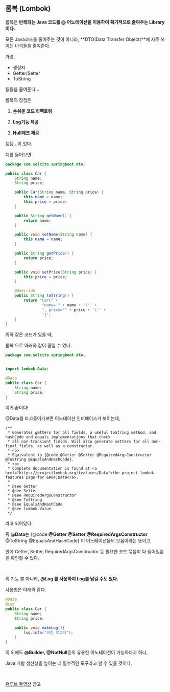 ## 롬복 (Lombok)

롬복은 **반복되는 Java 코드를 @ 어노테이션을 이용하여 획기적으로 줄여주는 Library이다.**

모든 Java코드를 줄여주는 것이 아니라, **DTO(Data Transfer Object)**에 자주 쓰이는 녀석들을 줄여준다.

가령,

- 생성자
- Getter/Setter
- ToString

등등을 줄여준다...

롬복의 장점은

1. **손쉬운 코드 리펙토링**

2. **Log기능 제공**
3. **Null체크 제공**

등등...이 있다. 

예를 들어보면

```java
package com.solcito.springboot.dto;

public class Car {
    String name;
    String price;

    public Car(String name, String price) {
        this.name = name;
        this.price = price;
    }

    public String getName() {
        return name;
    }

    public void setName(String name) {
        this.name = name;
    }

    public String getPrice() {
        return price;
    }

    public void setPrice(String price) {
        this.price = price;
    }

    @Override
    public String toString() {
        return "Car{" +
                "name='" + name + '\'' +
                ", price='" + price + '\'' +
                '}';
    }
}

```

위와 같은 코드가 있을 때,

롬복 으로 아래와 같이 줄일 수 있다.

```java
package com.solcito.springboot.dto;


import lombok.Data;

@Data
public class Car {
    String name;
    String price;
}

```

이게 끝이다!

@Data를 타고들어가보면 어노테이션 인터페이스가 보이는데,

```
/**
 * Generates getters for all fields, a useful toString method, and hashCode and equals implementations that check
 * all non-transient fields. Will also generate setters for all non-final fields, as well as a constructor.
 * <p>
 * Equivalent to {@code @Getter @Setter @RequiredArgsConstructor @ToString @EqualsAndHashCode}.
 * <p>
 * Complete documentation is found at <a href="https://projectlombok.org/features/Data">the project lombok features page for &#64;Data</a>.
 * 
 * @see Getter
 * @see Setter
 * @see RequiredArgsConstructor
 * @see ToString
 * @see EqualsAndHashCode
 * @see lombok.Value
 */
```

라고 되어있다.

즉 @**Data**는 {@code **@Getter @Setter @RequiredArgsConstructor** @ToString @EqualsAndHashCode} 이 어노테이션들의 모음이라는 뜻이고, 

안에 Getter, Setter, RequiredArgsConstructor  등 필요한 코드 묶음이 다 들어있음을 확인할 수 있다.

<br>

위 기능 뿐 아니라, **@Log 를 사용하여 Log를 남길 수도 있다.**

사용법은 아래와 같다.

```java
@Data
@Log
public class Car {
    String name;
    String price;

    public void makeLog(){
        log.info("이건 로그다");
    }
}
```

이 외에도 **@Builder, @NotNull**등의 유용한 어노테이션이 가능하다고 하니,

Java 개발 생산성을 높이는 데 필수적인 도구라고 할 수 있을 것이다.

<br>

[유투브 동영상](https://www.youtube.com/watch?v=2VYBQ_99RJg&ab_channel=%ED%99%8D%ED%8C%8D) 참고

